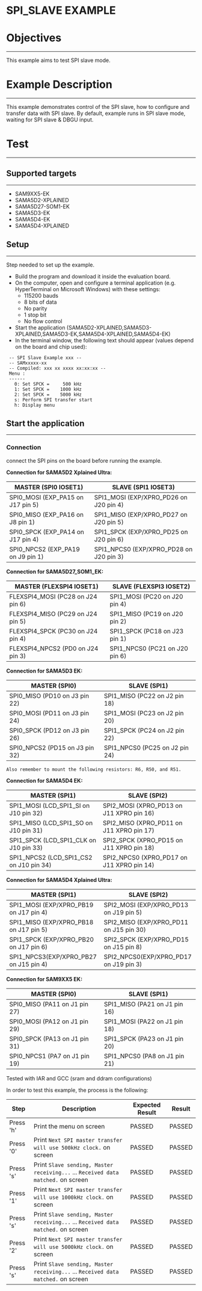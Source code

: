 SPI_SLAVE EXAMPLE
============

# Objectives
------------
This example aims to test SPI slave mode.


# Example Description
---------------------
This example demonstrates control of the SPI slave, how to configure and
transfer data with SPI slave. By default, example runs in SPI slave mode,
waiting for SPI slave & DBGU input.


# Test
------
## Supported targets
--------------------
* SAM9XX5-EK
* SAMA5D2-XPLAINED
* SAMA5D27-SOM1-EK
* SAMA5D3-EK
* SAMA5D4-EK
* SAMA5D4-XPLAINED

## Setup
--------
Step needed to set up the example.

* Build the program and download it inside the evaluation board.
* On the computer, open and configure a terminal application (e.g. HyperTerminal
 on Microsoft Windows) with these settings:
	- 115200 bauds
	- 8 bits of data
	- No parity
	- 1 stop bit
	- No flow control
* Start the application (SAMA5D2-XPLAINED,SAMA5D3-XPLAINED,SAMA5D3-EK,SAMA5D4-XPLAINED,SAMA5D4-EK)
* In the terminal window, the following text should appear (values depend on the
 board and chip used):
```
 -- SPI Slave Example xxx --
 -- SAMxxxxx-xx
 -- Compiled: xxx xx xxxx xx:xx:xx --
 Menu :
 ------
   0: Set SPCK =     500 kHz
   1: Set SPCK =    1000 kHz
   2: Set SPCK =    5000 kHz
   s: Perform SPI transfer start
   h: Display menu
```

## Start the application
------------------------

### Connection
connect the SPI pins on the board before running the example.

__Connection for SAMA5D2 Xplained Ultra:__

MASTER (SPI0 IOSET1)              | SLAVE (SPI1 IOSET3)
--------------------------------- | ---------------------------------------
SPI0_MOSI (EXP_PA15 on J17 pin 5) | SPI1_MOSI  (EXP/XPRO_PD26 on J20 pin 4)
SPI0_MISO (EXP_PA16 on J8 pin 1)  | SPI1_MISO  (EXP/XPRO_PD27 on J20 pin 5)
SPI0_SPCK (EXP_PA14 on J17 pin 4) | SPI1_SPCK  (EXP/XPRO_PD25 on J20 pin 6)
SPI0_NPCS2 (EXP_PA19 on J9 pin 1) | SPI1_NPCS0 (EXP/XPRO_PD28 on J20 pin 3)

__Connection for SAMA5D27_SOM1_EK:__

MASTER (FLEXSPI4 IOSET1)          | SLAVE (FLEXSPI3 IOSET2)
--------------------------------- | ---------------------------------------
FLEXSPI4_MOSI (PC28 on J24 pin 6) | SPI1_MOSI  (PC20 on J20 pin 4)
FLEXSPI4_MISO (PC29 on J24 pin 5) | SPI1_MISO  (PC19 on J20 pin 2)
FLEXSPI4_SPCK (PC30 on J24 pin 4) | SPI1_SPCK  (PC18 on J23 pin 1)
FLEXSPI4_NPCS2 (PD0 on J24 pin 3) | SPI1_NPCS0 (PC21 on J20 pin 6)

__Connection for SAMA5D3 EK:__

MASTER (SPI0)                  | SLAVE (SPI1)
------------------------------ | ------------------------------
SPI0_MISO  (PD10 on J3 pin 22) | SPI1_MISO (PC22 on J2 pin 18)
SPI0_MOSI  (PD11 on J3 pin 24) | SPI1_MOSI (PC23 on J2 pin 20)
SPI0_SPCK  (PD12 on J3 pin 26) | SPI1_SPCK (PC24 on J2 pin 22)
SPI0_NPCS2 (PD15 on J3 pin 32) | SPI1_NPCS0 (PC25 on J2 pin 24)

`Also remember to mount the following resistors: R6, R50, and R51.`

__Connection for SAMA5D4 EK:__

MASTER (SPI1)                           | SLAVE (SPI2)
--------------------------------------- | -----------------------------------------
SPI1_MOSI (LCD_SPI1_SI on J10 pin 32)   | SPI2_MOSI (XPRO_PD13 on J11 XPRO pin 16)
SPI1_MISO (LCD_SPI1_SO on J10 pin 31)   | SPI2_MISO (XPRO_PD11 on J11 XPRO pin 17)
SPI1_SPCK (LCD_SPI1_CLK on J10 pin 33)  | SPI2_SPCK (XPRO_PD15 on J11 XPRO pin 18)
SPI1_NPCS2 (LCD_SPI1_CS2 on J10 pin 34) | SPI2_NPCS0 (XPRO_PD17 on J11 XPRO pin 14)

__Connection for SAMA5D4 Xplained Ultra:__

MASTER (SPI1)                           | SLAVE (SPI2)
--------------------------------------- | ---------------------------------------
SPI1_MOSI (EXP/XPRO_PB19 on J17 pin 4)  | SPI2_MOSI (EXP/XPRO_PD13 on J19 pin 5)
SPI1_MISO (EXP/XPRO_PB18 on J17 pin 5)  | SPI2_MISO (EXP/XPRO_PD11 on J15 pin 30)
SPI1_SPCK (EXP/XPRO_PB20 on J17 pin 6)  | SPI2_SPCK (EXP/XPRO_PD15 on J15 pin 8)
SPI1_NPCS3(EXP/XPRO_PB27 on J15 pin 4)  | SPI2_NPCS0(EXP/XPRO_PD17 on J19 pin 3)

__Connection for SAM9XX5 EK:__

MASTER (SPI0)                 | SLAVE (SPI1)
----------------------------- | ------------------------------
SPI0_MISO (PA11 on J1 pin 27) | SPI1_MISO (PA21 on J1 pin 16)
SPI0_MOSI (PA12 on J1 pin 29) | SPI1_MOSI (PA22 on J1 pin 18)
SPI0_SPCK (PA13 on J1 pin 31) | SPI1_SPCK (PA23 on J1 pin 20)
SPI0_NPCS1 (PA7 on J1 pin 19) | SPI1_NPCS0 (PA8 on J1 pin 21) 

Tested with IAR and GCC (sram and ddram configurations)

In order to test this example, the process is the following:

Step | Description | Expected Result | Result
-----|-------------|-----------------|-------
Press 'h' | Print the menu on screen | PASSED | PASSED
Press '0' | Print `Next SPI master transfer will use 500kHz clock.` on screen | PASSED | PASSED
Press 's' | Print `Slave sending, Master receiving...` ... `Received data matched.` on screen | PASSED | PASSED
Press '1' | Print `Next SPI master transfer will use 1000kHz clock.` on screen | PASSED | PASSED
Press 's' | Print `Slave sending, Master receiving...` ... `Received data matched.` on screen | PASSED | PASSED
Press '2' | Print `Next SPI master transfer will use 5000kHz clock.` on screen | PASSED | PASSED
Press 's' | Print `Slave sending, Master receiving...` ... `Received data matched.` on screen | PASSED | PASSED
